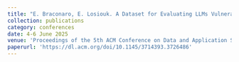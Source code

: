 ```yaml
---
title: "E. Braconaro, E. Losiouk. A Dataset for Evaluating LLMs Vulnerability Repair Performance in Android Applications. In Proceedings of the 5th ACM Conference on Data and Application Security and Privacy (CODASPY 2025), 4-6 June 2025, Pittsburgh, USA"
collection: publications
category: conferences
date: 4-6 June 2025
venue: 'Proceedings of the 5th ACM Conference on Data and Application Security and Privacy (CODASPY 2025), 4-6 June 2025, Pittsburgh, USA'
paperurl: 'https://dl.acm.org/doi/10.1145/3714393.3726486'
---
```


